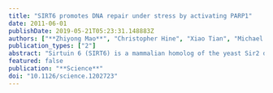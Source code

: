 ```yaml
---
title: "SIRT6 promotes DNA repair under stress by activating PARP1"
date: 2011-06-01
publishDate: 2019-05-21T05:23:31.148883Z
authors: ["**Zhiyong Mao**", "Christopher Hine", "Xiao Tian", "Michael Van Meter", "Matthew Au", "Amita Vaidya", "Andrei Seluanov", "Vera Gorbunova"]
publication_types: ["2"]
abstract: "Sirtuin 6 (SIRT6) is a mammalian homolog of the yeast Sir2 deacetylase. Mice deficient for SIRT6 exhibit genome instability. Here, we show that in mammalian cells subjected to oxidative stress SIRT6 is recruited to the sites of DNA double-strand breaks (DSBs) and stimulates DSB repair, through both nonhomologous end joining and homologous recombination. Our results indicate that SIRT6 physically associates with poly[adenosine diphosphate (ADP)-ribose] polymerase 1 (PARP1) and mono-ADP-ribosylates PARP1 on lysine residue 521, thereby stimulating PARP1 poly-ADP-ribosylase activity and enhancing DSB repair under oxidative stress."
featured: false
publication: "**Science**"
doi: "10.1126/science.1202723"
---
```


